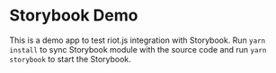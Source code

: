 # Storybook Demo

This is a demo app to test riot.js integration with Storybook. Run `yarn install` to sync Storybook module with the source code and run `yarn storybook` to start the Storybook.
